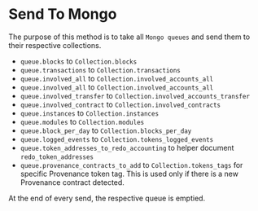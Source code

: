 # Send To Mongo
The purpose of this method is to take all `Mongo queues` and send them to their respective collections. 

* `queue.blocks` to `Collection.blocks`
* `queue.transactions` to `Collection.transactions`
* `queue.involved_all` to `Collection.involved_accounts_all`
* `queue.involved_all` to `Collection.involved_accounts_all`
* `queue.involved_transfer` to `Collection.involved_accounts_transfer`
* `queue.involved_contract` to `Collection.involved_contracts`
* `queue.instances` to `Collection.instances`
* `queue.modules` to `Collection.modules`
* `queue.block_per_day` to `Collection.blocks_per_day`
* `queue.logged_events` to `Collection.tokens_logged_events`
* `queue.token_addresses_to_redo_accounting` to helper document `redo_token_addresses`
* `queue.provenance_contracts_to_add` to `Collection.tokens_tags` for specific Provenance token tag. This is used only if there is a new Provenance contract detected. 

At the end of every send, the respective queue is emptied. 